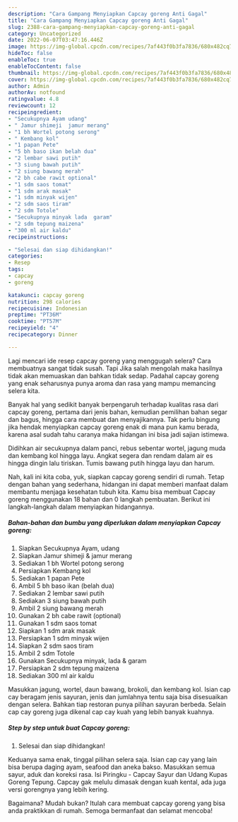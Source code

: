 ```yaml
---
description: "Cara Gampang Menyiapkan Capcay goreng Anti Gagal"
title: "Cara Gampang Menyiapkan Capcay goreng Anti Gagal"
slug: 2388-cara-gampang-menyiapkan-capcay-goreng-anti-gagal
category: Uncategorized
date: 2022-06-07T03:47:16.446Z
image: https://img-global.cpcdn.com/recipes/7af443f0b3fa7836/680x482cq70/capcay-goreng-foto-resep-utama.jpg
hideToc: false
enableToc: true
enableTocContent: false
thumbnail: https://img-global.cpcdn.com/recipes/7af443f0b3fa7836/680x482cq70/capcay-goreng-foto-resep-utama.jpg
cover: https://img-global.cpcdn.com/recipes/7af443f0b3fa7836/680x482cq70/capcay-goreng-foto-resep-utama.jpg
author: Admin
authorAv: notfound
ratingvalue: 4.8
reviewcount: 12
recipeingredient:
- "Secukupnya Ayam udang"
- " Jamur shimeji  jamur merang"
- "1 bh Wortel potong serong"
- " Kembang kol"
- "1 papan Pete"
- "5 bh baso ikan belah dua"
- "2 lembar sawi putih"
- "3 siung bawah putih"
- "2 siung bawang merah"
- "2 bh cabe rawit optional"
- "1 sdm saos tomat"
- "1 sdm arak masak"
- "1 sdm minyak wijen"
- "2 sdm saos tiram"
- "2 sdm Totole"
- "Secukupnya minyak lada  garam"
- "2 sdm tepung maizena"
- "300 ml air kaldu"
recipeinstructions:

- "Selesai dan siap dihidangkan!"
categories:
- Resep
tags:
- capcay
- goreng

katakunci: capcay goreng 
nutrition: 298 calories
recipecuisine: Indonesian
preptime: "PT36M"
cooktime: "PT57M"
recipeyield: "4"
recipecategory: Dinner

---
```



Lagi mencari ide resep capcay goreng yang menggugah selera? Cara membuatnya sangat tidak susah. Tapi Jika salah mengolah maka hasilnya tidak akan memuaskan dan bahkan tidak sedap. Padahal capcay goreng yang enak seharusnya punya aroma dan rasa yang mampu memancing selera kita.


Banyak hal yang sedikit banyak berpengaruh terhadap kualitas rasa dari capcay goreng, pertama dari jenis bahan, kemudian pemilihan bahan segar dan bagus, hingga cara membuat dan menyajikannya. Tak perlu bingung jika hendak menyiapkan capcay goreng enak di mana pun kamu berada, karena asal sudah tahu caranya maka hidangan ini bisa jadi sajian istimewa.

Didihkan air secukupnya dalam panci, rebus sebentar wortel, jagung muda dan kembang kol hingga layu. Angkat segera dan rendam dalam air es hingga dingin lalu tiriskan. Tumis bawang putih hingga layu dan harum.


Nah, kali ini kita coba, yuk, siapkan capcay goreng sendiri di rumah. Tetap dengan bahan yang sederhana, hidangan ini dapat memberi manfaat dalam membantu menjaga kesehatan tubuh kita. Kamu bisa membuat Capcay goreng menggunakan 18 bahan dan 0 langkah pembuatan. Berikut ini langkah-langkah dalam menyiapkan hidangannya.

<!--inarticleads1-->

##### Bahan-bahan dan bumbu yang diperlukan dalam menyiapkan Capcay goreng:

1. Siapkan Secukupnya Ayam, udang
1. Siapkan  Jamur shimeji &amp; jamur merang
1. Sediakan 1 bh Wortel potong serong
1. Persiapkan  Kembang kol
1. Sediakan 1 papan Pete
1. Ambil 5 bh baso ikan (belah dua)
1. Sediakan 2 lembar sawi putih
1. Sediakan 3 siung bawah putih
1. Ambil 2 siung bawang merah
1. Gunakan 2 bh cabe rawit (optional)
1. Gunakan 1 sdm saos tomat
1. Siapkan 1 sdm arak masak
1. Persiapkan 1 sdm minyak wijen
1. Siapkan 2 sdm saos tiram
1. Ambil 2 sdm Totole
1. Gunakan Secukupnya minyak, lada &amp; garam
1. Persiapkan 2 sdm tepung maizena
1. Sediakan 300 ml air kaldu


Masukkan jagung, wortel, daun bawang, brokoli, dan kembang kol. Isian cap cay beragam jenis sayuran, jenis dan jumlahnya tentu saja bisa disesuaikan dengan selera. Bahkan tiap restoran punya pilihan sayuran berbeda. Selain cap cay goreng juga dikenal cap cay kuah yang lebih banyak kuahnya. 

<!--inarticleads2-->

##### Step by step untuk buat Capcay goreng:


1. Selesai dan siap dihidangkan!

Keduanya sama enak, tinggal pilihan selera saja. Isian cap cay yang lain bisa berupa daging ayam, seafood dan aneka bakso. Masukkan semua sayur, aduk dan koreksi rasa. Isi Piringku - Capcay Sayur dan Udang Kupas Goreng Tepung. Capcay gak melulu dimasak dengan kuah kental, ada juga versi gorengnya yang lebih kering. 

Bagaimana? Mudah bukan? Itulah cara membuat capcay goreng yang bisa anda praktikkan di rumah. Semoga bermanfaat dan selamat mencoba!
